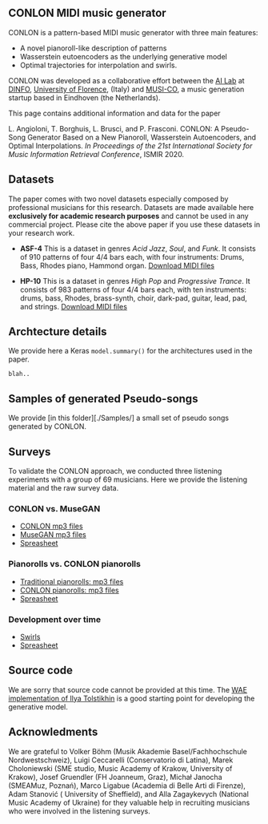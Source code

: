 ## CONLON MIDI music generator

CONLON is a pattern-based MIDI music generator with three main features:
- A novel pianoroll-like description of patterns
- Wasserstein eutoencoders as the underlying generative model
- Optimal trajectories for interpolation and swirls.

CONLON was developed as a collaborative effort between the [AI Lab](http://ai.dinfo.unifi.it) at [DINFO](http://dinfo.unifi.it), [University of Florence](https://www.unifi.it), (Italy) and [MUSI-CO](https://www.musi-co.com/), a music generation startup based in Eindhoven (the Netherlands).

This page contains additional information and data for the paper

L. Angioloni, T. Borghuis, L. Brusci, and P. Frasconi. CONLON: A Pseudo-Song Generator Based on a New Pianoroll, Wasserstein Autoencoders, and Optimal Interpolations. *In  Proceedings of the 21st International Society for Music Information Retrieval Conference*, ISMIR 2020.

## Datasets
The paper comes with two novel datasets especially composed by professional musicians for this research. Datasets are made available here **exclusively for academic research purposes** and cannot be used in any commercial project. Please cite the above paper if you use these datasets in your research work.

- **ASF-4** This is a dataset in genres *Acid Jazz*, *Soul*, and *Funk*. It consists of 910 patterns of four 4/4 bars each, with four instruments: Drums, Bass, Rhodes piano, Hammond organ. [Download MIDI files](./ASF-4.tgz)

- **HP-10** This is a dataset in genres *High Pop* and *Progressive Trance*. It consists of 983 patterns of four 4/4 bars each, with ten instruments: drums, bass,
Rhodes, brass-synth, choir, dark-pad, guitar, lead, pad, and strings. [Download MIDI files](./HP-10.tgz)


## Archtecture details

We provide here a Keras `model.summary()` for the architectures used in the paper.

```
blah..
```

## Samples of generated Pseudo-songs
We provide [in this folder][./Samples/] a small set of pseudo songs generated by CONLON.

## Surveys
To validate the CONLON approach, we conducted three listening experiments with a group of 69 musicians. Here we provide the listening material and the raw survey data.

### CONLON vs. MuseGAN
- [CONLON mp3 files](./CONLON_vs_MuseGAN/CONLON/)
- [MuseGAN mp3 files](./CONLON_vs_MuseGAN/MuseGAN/)
- [Spreasheet](./CONLON_vs_MuseGAN/survey.xls)

### Pianorolls vs. CONLON pianorolls
- [Traditional pianorolls: mp3 files](./Pianorolls/Traditional/)
- [CONLON pianorolls: mp3 files](./Pianorolls/CONLON)
- [Spreasheet](./Pianorolls/survey.xls)

### Development over time
- [Swirls](./Development/Swirls/)
- [Spreasheet](./Development/survey.xls)


## Source code
We are sorry that source code cannot be provided at this time. The [WAE implementation of Ilya Tolstikhin](https://github.com/tolstikhin/wae) is a good starting point for developing the generative model.

## Acknowledments
We are grateful to Volker Böhm (Musik Akademie Basel/Fachhochschule Nordwestschweiz),  Luigi Ceccarelli (Conservatorio di Latina), Marek Choloniewski (SME studio, Music Academy of Krakow, University of Krakow), Josef Gruendler (FH Joanneum, Graz), Michał Janocha (SMEAMuz, Poznań), Marco Ligabue (Academia di Belle Arti di Firenze), Adam Stanović ( University of Sheffield), and Alla Zagaykevych (National Music Academy of Ukraine) for they valuable help in recruiting musicians who were involved in the listening surveys.
